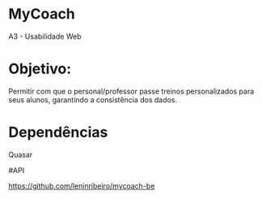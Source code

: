 # MyCoach

A3 - Usabilidade Web

# Objetivo:

Permitir com que o personal/professor passe treinos personalizados para seus alunos, garantindo a consistência dos dados.

# Dependências
Quasar


#API

https://github.com/leninribeiro/mycoach-be
